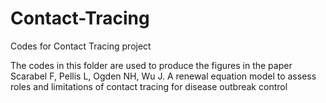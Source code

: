 # Contact-Tracing
Codes for Contact Tracing project

The codes in this folder are used to produce the figures in the paper
Scarabel F, Pellis L, Ogden NH, Wu J. A renewal equation model to assess roles and limitations of contact tracing for disease outbreak control
